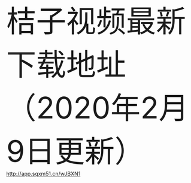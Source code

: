 <a style="font-size:80px;">桔子视频最新下载地址（2020年2月9日更新）</a>
<br/>
<a style="font-size:80px;">http://app.sqxm51.cn/wJBXN1</a>
